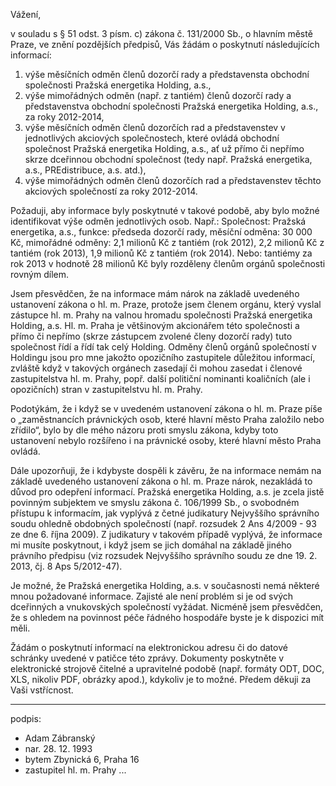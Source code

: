 ﻿---
prijemce: 
  role:     Povinný subjekt
  nazev:    Pražská energetika Holding, a.s.
  ulice:    Na Hroudě 1492 
  PSC:      10005
  mesto:    Praha 10
  DS:       
styl:       pirati-klub
vase:
  znacka:   
  den:
nase:
  znacka:   ZK Pha 122/2015
  misto:    Praha
vec:        Žádost zastupitele hl. m. Prahy o informace
vyrizuje:   
  jmeno:    Adam Zábranský
  telefon:  +420 721 006 868
  ds:       xwfwgha
  mail:     adam.zabransky@praha.eu
---

Vážení,

v souladu s § 51 odst. 3 písm. c) zákona č. 131/2000 Sb., o hlavním městě Praze, ve znění pozdějších předpisů, Vás žádám o poskytnutí následujících informací:
1. výše měsíčních odměn členů dozorčí rady a představensta obchodní společnosti Pražská energetika Holding, a.s.,
2. výše mimořádných odměn (např. z tantiém) členů dozorčí rady a představenstva obchodní společnosti Pražská energetika Holding, a.s., za roky 2012-2014,
3. výše měsíčních odměn členů dozorčích rad a představenstev v jednotlivých akciových společnostech, které ovládá obchodní společnost Pražská energetika Holding, a.s., ať už přímo či nepřímo skrze dceřinnou obchodní společnost (tedy např. Pražská energetika, a.s., PREdistribuce, a.s. atd.),
4. výše mimořádných odměn členů dozorčích rad a představenstev těchto akciových společností za roky 2012-2014.

Požaduji, aby informace byly poskytnuté v takové podobě, aby bylo možné identifikovat výše odměn jednotlivých osob. Např.:
Společnost: Pražská energetika, a.s., funkce: předseda dozorčí rady, měsíční odměna: 30 000 Kč, mimořádné odměny: 2,1 milionů Kč z tantiém (rok 2012), 2,2 milionů Kč z tantiém (rok 2013), 1,9 milionů Kč z tantiém (rok 2014).
Nebo: tantiémy za rok 2013 v hodnotě 28 milionů Kč byly rozděleny členům orgánů společnosti rovným dílem.

Jsem přesvědčen, že na informace mám nárok na základě uvedeného ustanovení zákona o hl. m. Praze, protože jsem členem orgánu, který vyslal zástupce hl. m. Prahy na valnou hromadu společnosti Pražská energetika Holding, a.s. Hl. m. Praha je většinovým akcionářem této společnosti a přímo či nepřímo (skrze zástupcem zvolené členy dozorčí rady) tuto společnost řídí a řídí tak celý Holding. Odměny členů orgánů společností v Holdingu jsou pro mne jakožto opozičního zastupitele důležitou informací, zvláště když v takových orgánech zasedají či mohou zasedat i členové zastupitelstva hl. m. Prahy, popř. další političní nominanti koaličních (ale i opozičních) stran v zastupitelstvu hl. m. Prahy.

Podotýkám, že i když se v uvedeném ustanovení zákona o hl. m. Praze píše o „zaměstnancích právnických osob, které hlavní město Praha založilo nebo zřídilo“, bylo by dle mého názoru proti smyslu zákona, kdyby toto ustanovení nebylo rozšířeno i na právnické osoby, které hlavní město Praha ovládá.

Dále upozorňuji, že i kdybyste dospěli k závěru, že na informace nemám na základě uvedeného ustanovení zákona o hl. m. Praze nárok, nezakládá to důvod pro odepření informací. Pražská energetika Holding, a.s. je zcela jistě povinným subjektem ve smyslu zákona č. 106/1999 Sb., o svobodném přístupu k informacím, jak vyplývá z četné judikatury Nejvyššího správního soudu ohledně obdobných společností (např. rozsudek 2 Ans 4/2009 - 93 ze dne 6. října 2009). Z judikatury v takovém případě vyplývá, že informace mi musíte poskytnout, i když jsem se jich domáhal na základě jiného právního předpisu (viz rozsudek Nejvyššího správního soudu ze dne 19. 2. 2013, čj. 8 Aps 5/2012-47).

Je možné, že Pražská energetika Holding, a.s. v současnosti nemá některé mnou požadované informace. Zajisté ale není problém si je od svých dceřinných a vnukovských společností vyžádat. Nicméně jsem přesvědčen, že s ohledem na povinnost péče řádného hospodáře byste je k dispozici mít měli.

Žádám o poskytnutí informací na elektronickou adresu či do datové schránky uvedené v patičce této zprávy. Dokumenty poskytněte v elektronické strojově čitelné a upravitelné podobě (např. formáty ODT, DOC, XLS, nikoliv PDF, obrázky apod.), kdykoliv je to možné. Předem děkuji za Vaši vstřícnost.

---
podpis: 
  - Adam Zábranský
  - nar. 28. 12. 1993
  - bytem Zbynická 6, Praha 16
  - zastupitel hl. m. Prahy
...
